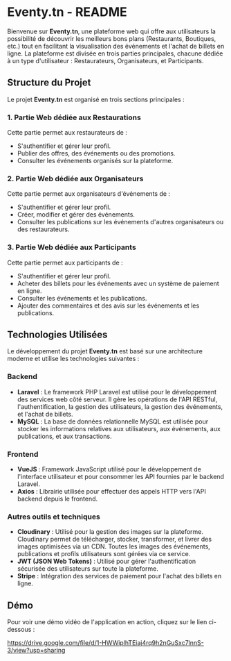 # Eventy.tn - README

Bienvenue sur **Eventy.tn**, une plateforme web qui offre aux utilisateurs la possibilité de découvrir les meilleurs bons plans (Restaurants, Boutiques, etc.) tout en facilitant la visualisation des événements et l'achat de billets en ligne. La plateforme est divisée en trois parties principales, chacune dédiée à un type d'utilisateur : Restaurateurs, Organisateurs, et Participants.

## Structure du Projet

Le projet **Eventy.tn** est organisé en trois sections principales :

### 1. Partie Web dédiée aux Restaurations
Cette partie permet aux restaurateurs de :
- S'authentifier et gérer leur profil.
- Publier des offres, des événements ou des promotions.
- Consulter les événements organisés sur la plateforme.

### 2. Partie Web dédiée aux Organisateurs
Cette partie permet aux organisateurs d'événements de :
- S'authentifier et gérer leur profil.
- Créer, modifier et gérer des événements.
- Consulter les publications sur les événements d'autres organisateurs ou des restaurateurs.

### 3. Partie Web dédiée aux Participants
Cette partie permet aux participants de :
- S'authentifier et gérer leur profil.
- Acheter des billets pour les événements avec un système de paiement en ligne.
- Consulter les événements et les publications.
- Ajouter des commentaires et des avis sur les événements et les publications.

## Technologies Utilisées

Le développement du projet **Eventy.tn** est basé sur une architecture moderne et utilise les technologies suivantes :

### Backend
- **Laravel** : Le framework PHP Laravel est utilisé pour le développement des services web côté serveur. Il gère les opérations de l'API RESTful, l'authentification, la gestion des utilisateurs, la gestion des événements, et l'achat de billets.
- **MySQL** : La base de données relationnelle MySQL est utilisée pour stocker les informations relatives aux utilisateurs, aux événements, aux publications, et aux transactions.

### Frontend
- **VueJS** : Framework JavaScript utilisé pour le développement de l'interface utilisateur et pour consommer les API fournies par le backend Laravel.
- **Axios** : Librairie utilisée pour effectuer des appels HTTP vers l'API backend depuis le frontend.

### Autres outils et techniques
- **Cloudinary** : Utilisé pour la gestion des images sur la plateforme. Cloudinary permet de télécharger, stocker, transformer, et livrer des images optimisées via un CDN. Toutes les images des événements, publications et profils utilisateurs sont gérées via ce service.
- **JWT (JSON Web Tokens)** : Utilisé pour gérer l'authentification sécurisée des utilisateurs sur toute la plateforme.
- **Stripe** : Intégration des services de paiement pour l'achat des billets en ligne.

## Démo

Pour voir une démo vidéo de l'application en action, cliquez sur le lien ci-dessous :

https://drive.google.com/file/d/1-HWWiplhTEiaj4rq9h2nGuSxc7lnnS-3/view?usp=sharing
